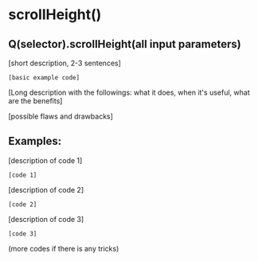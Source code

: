 # scrollHeight()
## Q(selector).scrollHeight(all input parameters)
[short description, 2-3 sentences]

```
[basic example code]
```

[Long description with the followings: what it does, when it's useful, what are the benefits]

[possible flaws and drawbacks]

## Examples:
[description of code 1]
```
[code 1]
```

[description of code 2]
```
[code 2]
```

[description of code 3]
```
[code 3]
```

(more codes if there is any tricks)
